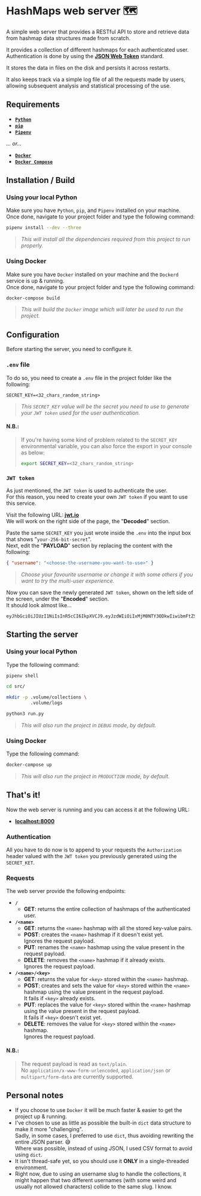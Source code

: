 # HashMaps web server 🗺

A simple web server that provides a RESTful API to store and
retrieve data from hashmap data structures made from scratch.

It provides a collection of different hashmaps for each authenticated user.  
Authentication is done by using the **[JSON Web Token](https://jwt.io/)** standard.

It stores the data in files on the disk and persists it across restarts.

It also keeps track via a simple log file of all the requests made by users,
allowing subsequent analysis and statistical processing of the use.

## Requirements

- **[`Python`](https://www.python.org/downloads/)**
- **[`pip`](https://pypi.org/project/pip/)**
- **[`Pipenv`](https://pipenv.pypa.io/en/latest/)**

*... or...*

- **[`Docker`](https://www.docker.com/)**
- **[`Docker Compose`](https://docs.docker.com/compose/)**

## Installation / Build

### Using your local Python

Make sure you have `Python`, `pip`, and `Pipenv` installed on your machine.  
Once done, navigate to your project folder and type the following command:

```sh
pipenv install --dev --three
```

> *This will install all the dependencies required from this project to run properly.*

### Using Docker

Make sure you have `Docker` installed on your machine and the `Dockerd` service is up & running.  
Once done, navigate to your project folder and type the following command:

```sh
docker-compose build
```

> *This will build the `Docker` image which will later be used to run the project.*

## Configuration

Before starting the server, you need to configure it.

### `.env` file

To do so, you need to create a `.env` file in the project folder like the following:
```
SECRET_KEY=<32_chars_random_string>
```

> *This `SECRET_KEY` value will be the secret you need to use to*
> *generate your `JWT token` used for the user authentication.*

#### **N.B.:**
> If you're having some kind of problem related to the `SECRET_KEY`
>  environmental variable, you can also force the export in your console as below:
>  
> ```sh
> export SECRET_KEY=<32_chars_random_string>
> ```

### `JWT token`

As just mentioned, the `JWT token` is used to authenticate the user.  
For this reason, you need to create your own `JWT token` if you want to use this service.

Visit the following URL: **[jwt.io](https://jwt.io/)**  
We will work on the right side of the page, the "**Decoded**" section.

Paste the same `SECRET_KEY` you just wrote inside the `.env`
into the input box that shows "`your-256-bit-secret`".  
Next, edit the "**PAYLOAD**" section by replacing the content with the following:

```json
{ "username": "<choose-the-username-you-want-to-use>" }
```

> *Choose your favourite username or change it with some others if you want to try the multi-user experience.*

Now you can save the newly generated `JWT token`, shown on the left side of the screen, under the "**Encoded**" section.  
It should look almost like...

```
eyJhbGciOiJIUzI1NiIsInR5cCI6IkpXVCJ9.eyJzdWIiOiIxMjM0NTY3ODkwIiwibmFtZSI6IkpvaG4gRG9lIiwiaWF0IjoxNTE2MjM5MDIyfQ.SflKxwRJSMeKKF2QT4fwpMeJf36POk6yJV_adQssw5c
```

## Starting the server

### Using your local Python

Type the following command:

```sh
pipenv shell

cd src/

mkdir -p .volume/collections \
         .volume/logs

python3 run.py
```

> *This will also run the project in `DEBUG` mode, by default.*

### Using Docker

Type the following command:

```sh
docker-compose up
```

> *This will also run the project in `PRODUCTION` mode, by default.*

## That's it!

Now the web server is running and you can access it at the following URL:

- **[localhost:8000](http://localhost:8000/)**

### Authentication

All you have to do now is to append to your requests the `Authorization` header
valued with the `JWT token` you previously generated using the `SECRET_KET`.

### Requests

The web server provide the following endpoints:

- **`/`**
    - **GET**: returns the entire collection of hashmaps of the authenticated user.
- **`/<name>`**
    - **GET**: returns the `<name>` hashmap with all the stored key-value pairs.
    - **POST**: creates the `<name>` hashmap if it doesn't exist yet.  
    Ignores the request payload.
    - **PUT**: renames the `<name>` hashmap using the value present in the request payload.
    - **DELETE**: removes the `<name>` hashmap if it already exists.  
    Ignores the request payload.
- **`/<name>/<key>`**
    - **GET**: returns the value for `<key>` stored within the `<name>` hashmap.
    - **POST**: creates and sets the value for `<key>` stored within the
    `<name>` hashmap using the value present in the request payload.  
    It fails if `<key>` already exists.
    - **PUT**: replaces the value for `<key>` stored within the
    `<name>` hashmap using the value present in the request payload.  
    It fails if `<key>` doesn't exist yet.
    - **DELETE**: removes the value for `<key>` stored within the `<name>` hashmap.  
    Ignores the request payload.

#### **N.B.:**
> The request payload is read as `text/plain`.  
> No `application/x-www-form-urlencoded`, `application/json` or `multipart/form-data` are currently supported.

## Personal notes

- If you choose to use `Docker` it will be much faster & easier to get the project up & running.
- I've chosen to use as little as possible the built-in `dict` data structure to make it more "challenging".  
Sadly, in some cases, I preferred to use `dict`, thus avoiding rewriting the entire JSON parser. 😅  
Where was possible, instead of using JSON, I used CSV format to avoid using `dict`.
- It isn't thread-safe yet, so you should use it **ONLY** in a single-threaded environment.
- Right now, due to using an username slug to handle the collections,
it might happen that two different usernames (with some weird
and usually not allowed characters) collide to the same slug. I know.
